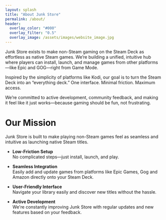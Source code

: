 ```yaml
---
layout: splash
title: "About Junk Store"
permalink: /about/
header:
  overlay_color: "#000"
  overlay_filter: "0.5"
  overlay_image: /assets/images/website_image.jpg
---
```

<div class="spacer mt-4"></div>


Junk Store exists to make non-Steam gaming on the Steam Deck as effortless as native Steam games. We’re building a unified, intuitive hub where players can install, launch, and manage games from other platforms—like Epic and GOG—right from Game Mode.

Inspired by the simplicity of platforms like Kodi, our goal is to turn the Steam Deck into an “everything deck.” One interface. Minimal friction. Maximum access.

We’re committed to active development, community feedback, and making it feel like it just works—because gaming should be fun, not frustrating.


# Our Mission

Junk Store is built to make playing non-Steam games feel as seamless and intuitive as launching native Steam titles.

- **Low-Friction Setup**  
  No complicated steps—just install, launch, and play.

- **Seamless Integration**  
  Easily add and update games from platforms like Epic Games, Gog and Amazon directly onto your Steam Deck.

- **User-Friendly Interface**  
  Navigate your library easily and discover new titles without the hassle.

- **Active Development**  
  We're constantly improving Junk Store with regular updates and new features based on your feedback.
